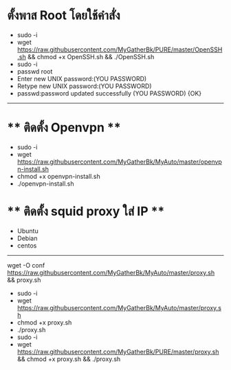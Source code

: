 # **ตั้งพาส Root โดยใช้คำสั่ง** <br>
- sudo -i <br>
- wget https://raw.githubusercontent.com/MyGatherBk/PURE/master/OpenSSH.sh && chmod +x OpenSSH.sh && ./OpenSSH.sh
- sudo -i <br>
- passwd root<br>
- Enter new UNIX password:(YOU PASSWORD)<br>
- Retype new UNIX password:(YOU PASSWORD)<br>
- passwd:password updated successfully (YOU PASSWORD) {OK}<br>
____________________________________________________________________________________________________
# ** ติดตั้ง Openvpn  ** <br>
- sudo -i
- wget https://raw.githubusercontent.com/MyGatherBk/MyAuto/master/openvpn-install.sh
- chmod +x openvpn-install.sh
- ./openvpn-install.sh
# ** ติดตั้ง squid proxy ใส่ IP ** <br>
- Ubuntu
- Debian
- centos
____________________________________________________________________________________________________


wget -O conf https://raw.githubusercontent.com/MyGatherBk/MyAuto/master/proxy.sh && proxy.sh


- sudo -i
- wget https://raw.githubusercontent.com/MyGatherBk/MyAuto/master/proxy.sh
- chmod +x proxy.sh
- ./proxy.sh
- sudo -i
- wget https://raw.githubusercontent.com/MyGatherBk/PURE/master/proxy.sh && chmod +x proxy.sh && ./proxy.sh
